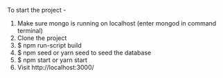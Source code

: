 To start the project -
  1. Make sure mongo is running on localhost (enter mongod in command terminal)
  2. Clone the project
  3. $ npm run-script build
  4. $ npm seed or yarn seed to seed the database
  5. $ npm start or yarn start
  6. Visit http://localhost:3000/
